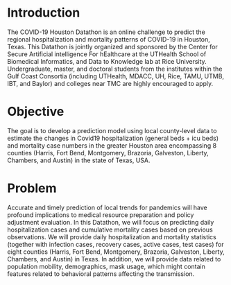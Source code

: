 <h1>Introduction</h1>
The COVID-19 Houston Datathon is an online challenge to predict the regional hospitalization and mortality patterns of COVID-19 in Houston, Texas. This Datathon is jointly organized and sponsored by the Center for Secure Artificial intelligence For hEalthcare at the UTHealth School of Biomedical Informatics, and Data to Knowledge lab at Rice University. Undergraduate, master, and doctoral students from the institutes within the Gulf Coast Consortia (including UTHealth, MDACC, UH, Rice, TAMU, UTMB, IBT, and Baylor) and colleges near TMC are highly encouraged to apply.

<h1>Objective</h1>
The goal is to develop a prediction model using local county-level data to estimate the changes in Covid19 hospitalization (general beds + icu beds) and mortality case numbers in the greater Houston area encompassing 8 counties (Harris, Fort Bend, Montgomery, Brazoria, Galveston, Liberty, Chambers, and Austin) in the state of Texas, USA.

<h1>Problem</h1>
Accurate and timely prediction of local trends for pandemics will have profound implications to medical resource preparation and policy adjustment evaluation. In this Datathon, we will focus on predicting daily hospitalization cases and cumulative mortality cases based on previous observations. We will provide daily hospitalization and mortality statistics (together with infection cases, recovery cases, active cases, test cases) for eight counties (Harris, Fort Bend, Montgomery, Brazoria, Galveston, Liberty, Chambers, and Austin) in Texas. In addition, we will provide data related to population mobility, demographics, mask usage, which might contain features related to behavioral patterns affecting the transmission.


<img src="https://www.googleapis.com/download/storage/v1/b/kaggle-user-content/o/inbox%2F4789964%2Fc4fd72f7b73844419ee2ba85e3b34701%2FTMC-Covid-Graph.png?generation=1598301363652420&amp;alt=media" alt="">
